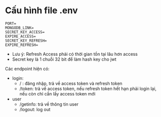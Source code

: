 # Cấu hình file .env

```
PORT=
MONGODB_LINK=
SECRET_KEY_ACCESS=
EXPIRE_ACCESS=
SECRET_KEY_REFRESH=
EXPIRE_REFRESH=
```

- Lưu ý: Refresh Access phải có thời gian tồn tại lâu hơn access
- Secret key là 1 chuỗi 32 bit để làm hash key cho jwt

Các endpoint hiện có:

- login:
  - / : đăng nhập, trả về access token và refresh token
  - /token: trả về access token, nếu refresh token hết hạn phải login lại, nếu còn chỉ cần lấy access token mới
- user
  - /getinfo: trả về thông tin user
  - /logout: log out
